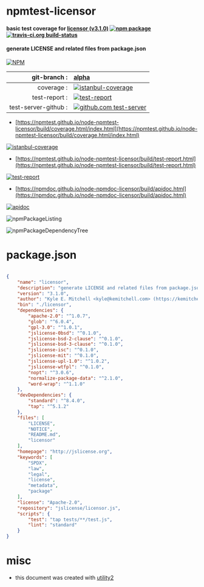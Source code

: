 # npmtest-licensor

#### basic test coverage for  [licensor (v3.1.0)](http://jslicense.org)  [![npm package](https://img.shields.io/npm/v/npmtest-licensor.svg?style=flat-square)](https://www.npmjs.org/package/npmtest-licensor) [![travis-ci.org build-status](https://api.travis-ci.org/npmtest/node-npmtest-licensor.svg)](https://travis-ci.org/npmtest/node-npmtest-licensor)

#### generate LICENSE and related files from package.json

[![NPM](https://nodei.co/npm/licensor.png?downloads=true&downloadRank=true&stars=true)](https://www.npmjs.com/package/licensor)

| git-branch : | [alpha](https://github.com/npmtest/node-npmtest-licensor/tree/alpha)|
|--:|:--|
| coverage : | [![istanbul-coverage](https://npmtest.github.io/node-npmtest-licensor/build/coverage.badge.svg)](https://npmtest.github.io/node-npmtest-licensor/build/coverage.html/index.html)|
| test-report : | [![test-report](https://npmtest.github.io/node-npmtest-licensor/build/test-report.badge.svg)](https://npmtest.github.io/node-npmtest-licensor/build/test-report.html)|
| test-server-github : | [![github.com test-server](https://npmtest.github.io/node-npmtest-licensor/GitHub-Mark-32px.png)](https://npmtest.github.io/node-npmtest-licensor/build/app/index.html) | | build-artifacts : | [![build-artifacts](https://npmtest.github.io/node-npmtest-licensor/glyphicons_144_folder_open.png)](https://github.com/npmtest/node-npmtest-licensor/tree/gh-pages/build)|

- [https://npmtest.github.io/node-npmtest-licensor/build/coverage.html/index.html](https://npmtest.github.io/node-npmtest-licensor/build/coverage.html/index.html)

[![istanbul-coverage](https://npmtest.github.io/node-npmtest-licensor/build/screenCapture.buildCi.browser.%252Ftmp%252Fbuild%252Fcoverage.lib.html.png)](https://npmtest.github.io/node-npmtest-licensor/build/coverage.html/index.html)

- [https://npmtest.github.io/node-npmtest-licensor/build/test-report.html](https://npmtest.github.io/node-npmtest-licensor/build/test-report.html)

[![test-report](https://npmtest.github.io/node-npmtest-licensor/build/screenCapture.buildCi.browser.%252Ftmp%252Fbuild%252Ftest-report.html.png)](https://npmtest.github.io/node-npmtest-licensor/build/test-report.html)

- [https://npmdoc.github.io/node-npmdoc-licensor/build/apidoc.html](https://npmdoc.github.io/node-npmdoc-licensor/build/apidoc.html)

[![apidoc](https://npmdoc.github.io/node-npmdoc-licensor/build/screenCapture.buildCi.browser.%252Ftmp%252Fbuild%252Fapidoc.html.png)](https://npmdoc.github.io/node-npmdoc-licensor/build/apidoc.html)

![npmPackageListing](https://npmtest.github.io/node-npmtest-licensor/build/screenCapture.npmPackageListing.svg)

![npmPackageDependencyTree](https://npmtest.github.io/node-npmtest-licensor/build/screenCapture.npmPackageDependencyTree.svg)



# package.json

```json

{
    "name": "licensor",
    "description": "generate LICENSE and related files from package.json",
    "version": "3.1.0",
    "author": "Kyle E. Mitchell <kyle@kemitchell.com> (https://kemitchell.com)",
    "bin": "./licensor",
    "dependencies": {
        "apache-2.0": "^1.0.7",
        "glob": "^6.0.4",
        "gpl-3.0": "^1.0.1",
        "jslicense-0bsd": "^0.1.0",
        "jslicense-bsd-2-clause": "^0.1.0",
        "jslicense-bsd-3-clause": "^0.1.0",
        "jslicense-isc": "^0.1.0",
        "jslicense-mit": "^0.1.0",
        "jslicense-upl-1.0": "^1.0.2",
        "jslicense-wtfpl": "^0.1.0",
        "nopt": "^3.0.6",
        "normalize-package-data": "^2.1.0",
        "word-wrap": "^1.1.0"
    },
    "devDependencies": {
        "standard": "^8.4.0",
        "tap": "^5.1.2"
    },
    "files": [
        "LICENSE",
        "NOTICE",
        "README.md",
        "licensor"
    ],
    "homepage": "http://jslicense.org",
    "keywords": [
        "SPDX",
        "law",
        "legal",
        "license",
        "metadata",
        "package"
    ],
    "license": "Apache-2.0",
    "repository": "jslicense/licensor.js",
    "scripts": {
        "test": "tap tests/**/test.js",
        "lint": "standard"
    }
}
```



# misc
- this document was created with [utility2](https://github.com/kaizhu256/node-utility2)
